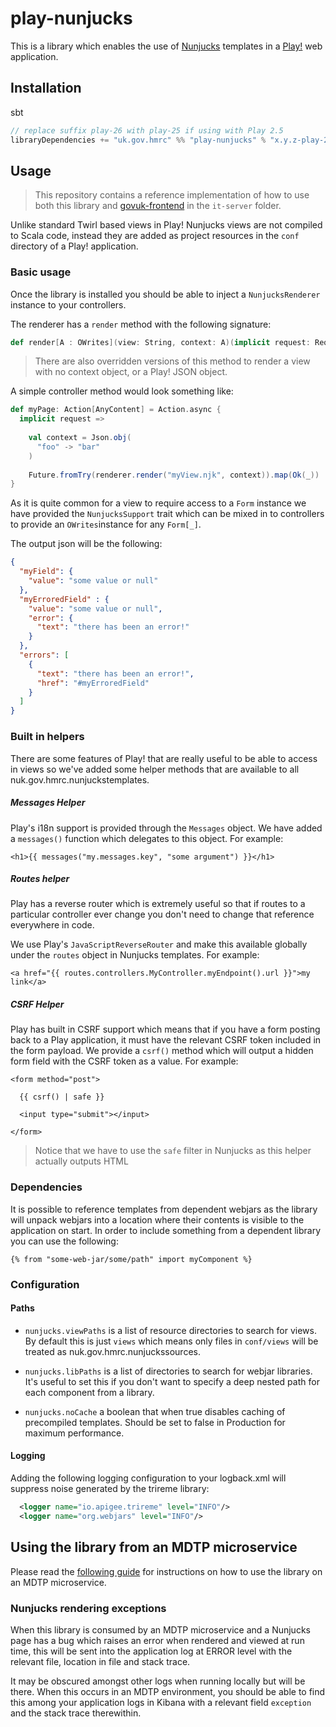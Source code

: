 # play-nunjucks

This is a library which enables the use of [Nunjucks](https://mozilla.github.io/uk.gov.hmrc.nunjucks/)
templates in a [Play!](https://www.playframework.com/) web application.

## Installation

sbt
```scala
// replace suffix play-26 with play-25 if using with Play 2.5
libraryDependencies += "uk.gov.hmrc" %% "play-nunjucks" % "x.y.z-play-26"
```

## Usage

> This repository contains a reference implementation of how
to use both this library and [govuk-frontend](https://github.com/alphagov/govuk-frontend)
in the `it-server` folder.

Unlike standard Twirl based views in Play! Nunjucks views are
not compiled to Scala code, instead they are 
added as project resources in the `conf` directory of a Play!
application.

### Basic usage

Once the library is installed you should be able to inject a
`NunjucksRenderer` instance to your controllers.

The renderer has a `render` method with the following signature:

```scala
def render[A : OWrites](view: String, context: A)(implicit request: RequestHeader): Try[Html]
```

> There are also overridden versions of this method to render
a view with no context object, or a Play! JSON object.

A simple controller method would look something like:

```scala
def myPage: Action[AnyContent] = Action.async {
  implicit request =>
    
    val context = Json.obj(
      "foo" -> "bar"
    )
  
    Future.fromTry(renderer.render("myView.njk", context)).map(Ok(_))
}
```

As it is quite common for a view to require access to a `Form`
instance we have provided the `NunjucksSupport` trait which
can be mixed in to controllers to provide an `OWrites`instance
for any `Form[_]`.

The output json will be the following:

```json
{
  "myField": {
    "value": "some value or null"
  },
  "myErroredField" : {
    "value": "some value or null",
    "error": {
      "text": "there has been an error!"
    }
  },
  "errors": [
    {
      "text": "there has been an error!",
      "href": "#myErroredField"
    }
  ]
}
```

### Built in helpers

There are some features of Play! that are really useful to be
able to access in views so we've added some helper methods 
that are available to all nuk.gov.hmrc.nunjuckstemplates.

##### Messages Helper

Play's i18n support is provided through the `Messages` object.
We have added a `messages()` function which delegates to this
object. For example:

```nunjucks
<h1>{{ messages("my.messages.key", "some argument") }}</h1>
```

##### Routes helper

Play has a reverse router which is extremely useful so that
if routes to a particular controller ever change you don't
need to change that reference everywhere in code.

We use Play's `JavaScriptReverseRouter` and make this available
globally under the `routes` object in Nunjucks templates. For example:

```nunjucks
<a href="{{ routes.controllers.MyController.myEndpoint().url }}">my link</a>
```

##### CSRF Helper

Play has built in CSRF support which means that if you have a form
posting back to a Play application, it must have the relevant
CSRF token included in the form payload. We provide a `csrf()`
method which will output a hidden form field with the CSRF
token as a value. For example:

```nunjucks
<form method="post">

  {{ csrf() | safe }}
  
  <input type="submit"></input>
  
</form>
```

> Notice that we have to use the `safe` filter in Nunjucks as this
helper actually outputs HTML

### Dependencies

It is possible to reference templates from dependent webjars as
the library will unpack webjars into a location where their
contents is visible to the application on start. In order to
include something from a dependent library you can use the
following:

```nunjucks
{% from "some-web-jar/some/path" import myComponent %}
```

### Configuration
#### Paths
- `nunjucks.viewPaths` is a list of resource directories to search
for views. By default this is just `views` which means only files in
`conf/views` will be treated as nuk.gov.hmrc.nunjuckssources.

- `nunjucks.libPaths` is a list of directories to search
for webjar libraries. It's useful to set this if you don't want to
specify a deep nested path for each component from a library.

- `nunjucks.noCache` a boolean that when true disables caching of precompiled templates.
Should be set to false in Production for maximum performance.

#### Logging
Adding the following logging configuration to your logback.xml will suppress noise generated by the trireme library:

```xml
  <logger name="io.apigee.trireme" level="INFO"/>
  <logger name="org.webjars" level="INFO"/>
```

## Using the library from an MDTP microservice

Please read the [following guide](/docs/getting-started-mdtp.md) for instructions on how to use
the library on an MDTP microservice.

### Nunjucks rendering exceptions
When this library is consumed by an MDTP microservice and a Nunjucks
page has a bug which raises an error when rendered and viewed at run
time, this will be sent into the application log at ERROR level with
the relevant file, location in file and stack trace.

It may be obscured amongst other logs when running locally but will
be there. When this occurs in an MDTP environment, you should be
able to find this among your application logs in Kibana with a
relevant field `exception` and the stack trace therewithin.
